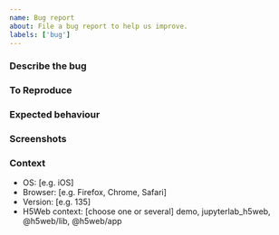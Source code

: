 ```yaml
---
name: Bug report
about: File a bug report to help us improve.
labels: ['bug']
---
```


### Describe the bug

<!-- A clear and concise description of what the bug is. -->

### To Reproduce

<!-- Steps to reproduce the behaviour:

1. Go to '...'
2. Click on '....'
3. Scroll down to '....'
4. See error -->

### Expected behaviour

<!-- A clear and concise description of what you expected to happen. -->

### Screenshots

<!-- If applicable, add screenshots to help explain your problem. -->

### Context

- OS: [e.g. iOS]
- Browser: [e.g. Firefox, Chrome, Safari]
- Version: [e.g. 135]
- H5Web context: [choose one or several] demo, jupyterlab_h5web, @h5web/lib,
  @h5web/app
